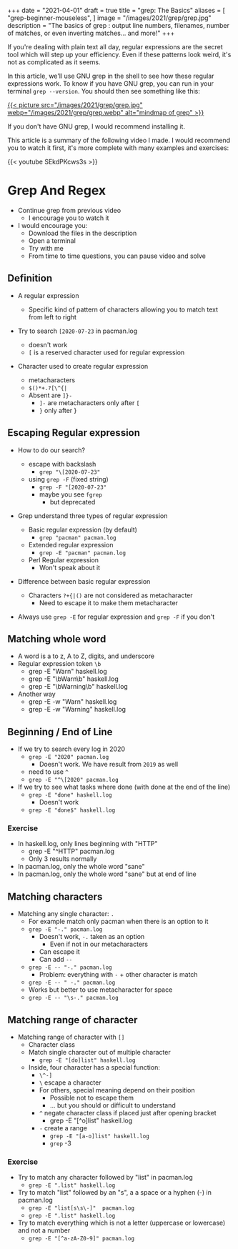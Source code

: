 +++
date = "2021-04-01"
draft = true
title = "grep: The Basics"
aliases = [
    "grep-beginner-mouseless",
]
image = "/images/2021/grep/grep.jpg"
description = "The basics of grep : output line numbers, filenames, number of matches, or even inverting matches... and more!"
+++

If you're dealing with plain text all day, regular expressions are the secret tool which will step up your efficiency. Even if these patterns look weird, it's not as complicated as it seems.

In this article, we'll use GNU grep in the shell to see how these regular expressions work. To know if you have GNU grep, you can run in your terminal `grep --version`. You should then see something like this:

[{{< picture src="/images/2021/grep/grep.jpg" webp="/images/2021/grep/grep.webp" alt="mindmap of grep" >}}](/images/2021/grep/grep.jpg)

If you don't have GNU grep, I would recommend installing it.

This article is a summary of the following video I made. I would recommend you to watch it first, it's more complete with many examples and exercises:

{{< youtube SEkdPKcws3s >}}

# Grep And Regex

* Continue grep from previous video
    * I encourage you to watch it
* I would encourage you: 
    * Download the files in the description
    * Open a terminal 
    * Try with me
    * From time to time questions, you can pause video and solve

## Definition 

* A regular expression
    * Specific kind of pattern of characters allowing you to match text from left to right

* Try to search `[2020-07-23` in pacman.log
    * doesn't work
    * `[` is a reserved character used for regular expression

* Character used to create regular expression
    * metacharacters
    * `$()*+.?[\^{|`
    * Absent are `]}-`
        * `]-` are metacharacters only after `[`
        * `}` only after }

## Escaping Regular expression

* How to do our search?
    * escape with backslash
        * `grep "\[2020-07-23"`
    * using `grep -F` (fixed string)
        * `grep -F "[2020-07-23"`
        * maybe you see `fgrep`
            * but deprecated

* Grep understand three types of regular expression 
    * Basic regular expression (by default)
        * `grep "pacman" pacman.log`
    * Extended regular expression
        * `grep -E "pacman" pacman.log`
    * Perl Regular expression
        * Won't speak about it

* Difference between basic regular expression
     * Characters `?+{|()` are not considered as metacharacter
        * Need to escape it to make them metacharacter

* Always use `grep -E` for regular expression and `grep -F` if you don't

## Matching whole word

* A word is a to z, A to Z, digits, and underscore
* Regular expression token `\b`
    * grep -E "Warn" haskell.log
    * grep -E "\bWarn\b" haskell.log
    * grep -E "\bWarning\b" haskell.log
* Another way
    * grep -E -w "Warn" haskell.log
    * grep -E -w "Warning" haskell.log

## Beginning / End of Line

* If we try to search every log in 2020
    * `grep -E "2020" pacman.log`
        * Doesn't work. We have result from `2019` as well
    * need to use `^`
    * `grep -E "^\[2020" pacman.log`
* If we try to see what tasks where done (with done at the end of the line) 
    * `grep -E "done" haskell.log`
        * Doesn't work
    * `grep -E "done$" haskell.log`

### Exercise

* In haskell.log, only lines beginning with "HTTP"
    * grep -E "^HTTP" pacman.log
    * Only 3 results normally
* In pacman.log, only the whole word "sane"
* In pacman.log, only the whole word "sane" but at end of line

## Matching characters

* Matching any single character: `.`
    * For example match only pacman when there is an option to it
    * `grep -E "-." pacman.log`
        * Doesn't work, `-.` taken as an option
            * Even if not in our metacharacters
        * Can escape it
        * Can add `--`
    * `grep -E -- "-." pacman.log`
        * Problem: everything with `-` + other character is match
    * `grep -E -- " -." pacman.log`
    * Works but better to use metacharacter for space
    * `grep -E -- "\s-." pacman.log`

## Matching range of character

* Matching range of character with `[]`
    * Character class
    * Match single character out of multiple character
        * `grep -E "[do]list" haskell.log `
    * Inside, four character has a special function:
        * `\^-]`
        * `\` escape a character
        * For others, special meaning depend on their position
            * Possible not to escape them
            * ... but you should or difficult to understand
        * `^` negate character class if placed just after opening bracket
            * grep -E "[^o]list" haskell.log  
        * `-` create a range
            * `grep -E "[a-o]list" haskell.log`
            * `grep` -3 

### Exercise

* Try to match any character followed by "list" in pacman.log
    * `grep -E ".list" haskell.log`
* Try to match "list" followed by an "s", a a space or a hyphen (-) in pacman.log
    * `grep -E "list[s\s\-]"  pacman.log`
    * `grep -E ".list" haskell.log`
* Try to match everything which is not a letter (uppercase or lowercase) and not a number
    * `grep -E "[^a-zA-Z0-9]" pacman.log`

